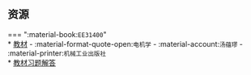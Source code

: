 ## 资源  
=== ":material-book:`EE31400`"  
    * [教材](http://api.cqu-openlib.cn/file?key=iL7CS29i5uuf) - :material-format-quote-open:`电机学` - :material-account:`汤蕴璆` - :material-printer:`机械工业出版社`  
        * [教材习题解答](http://api.cqu-openlib.cn/file?key=i5nVp29i5v4f)